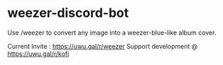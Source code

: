 # weezer-discord-bot
Use /weezer to convert any image into a weezer-blue-like album cover.

Current Invite : https://uwu.gal/r/weezer
Support development @ https://uwu.gal/r/kofi
